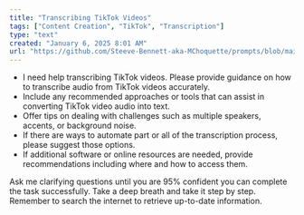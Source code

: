 ```yaml
---
title: "Transcribing TikTok Videos"
tags: ["Content Creation", "TikTok", "Transcription"]
type: "text"
created: "January 6, 2025 8:01 AM"
url: "https://github.com/Steeve-Bennett-aka-MChoquette/prompts/blob/main/transcribing_tiktok_videos.md"
---
```


- I need help transcribing TikTok videos. Please provide guidance on how to transcribe audio from TikTok videos accurately.
- Include any recommended approaches or tools that can assist in converting TikTok video audio into text.
- Offer tips on dealing with challenges such as multiple speakers, accents, or background noise.
- If there are ways to automate part or all of the transcription process, please suggest those options.
- If additional software or online resources are needed, provide recommendations including where and how to access them.

Ask me clarifying questions until you are 95% confident you can complete the task successfully. Take a deep breath and take it step by step. Remember to search the internet to retrieve up-to-date information.